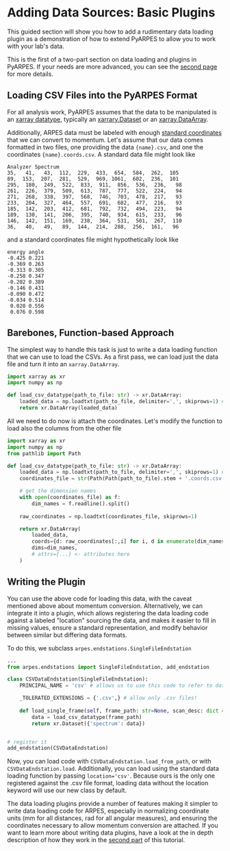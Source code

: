 # Adding Data Sources: Basic Plugins

This guided section will show you how to add a rudimentary data loading plugin as a demonstration of how
to extend PyARPES to allow you to work with your lab's data.

This is the first of a two-part section on data loading and plugins in PyARPES. If your needs are more advanced, 
you can see the [second page](/writing-plugins) for more details.

## Loading CSV Files into the PyARPES Format

For all analysis work, PyARPES assumes that the data to be manipulated is an 
[xarray datatype](http://xarray.pydata.org/en/stable/), typically an 
[xarrary.Dataset](http://xarray.pydata.org/en/stable/data-structures.html#dataset) or an 
[xarray.DataArray](http://xarray.pydata.org/en/stable/data-structures.html#dataarray).

Additionally, ARPES data must be labeled with enough [standard coordinates](/spectra) that we can
convert to momentum. Let's assume that our data comes formatted in two files, one providing the data `{name}.csv`, and
one the coordinates `{name}.coords.csv`. A standard data file might look like

```csv
Analyzer Spectrum
35,   41,   43,  112,  229,  433,  654,  584,  262,  105
89,  153,  207,  281,  529,  969, 1061,  602,  236,  101
295,  180,  249,  522,  833,  911,  856,  536,  236,   98
261,  226,  379,  509,  613,  787,  777,  522,  224,   94
271,  268,  338,  397,  568,  746,  703,  478,  217,   93
233,  204,  327,  464,  557,  691,  682,  477,  216,   93
185,  142,  203,  412,  681,  792,  732,  494,  223,   94
189,  130,  141,  206,  395,  740,  934,  615,  233,   96
146,  142,  151,  169,  238,  364,  531,  501,  267,  110
36,   40,   49,   89,  144,  214,  288,  256,  161,   96
```

and a standard coordinates file might hypothetically look like

```csv
energy angle
-0.425 0.221
-0.369 0.263
-0.313 0.305
-0.258 0.347
-0.202 0.389
-0.146 0.431
-0.090 0.472
-0.034 0.514
 0.020 0.556
 0.076 0.598
```

## Barebones, Function-based Approach

The simplest way to handle this task is just to write a data loading function that we can use to load the CSVs.
As a first pass, we can load just the data file and turn it into an ``xarray.DataArray``.

```python
import xarray as xr
import numpy as np

def load_csv_datatype(path_to_file: str) -> xr.DataArray:
    loaded_data = np.loadtxt(path_to_file, delimiter=',', skiprows=1) # skip the Data comment
    return xr.DataArray(loaded_data)
``` 

All we need to do now is attach the coordinates. Let's modify the function to load also the columns from the 
other file

```python
import xarray as xr
import numpy as np
from pathlib import Path

def load_csv_datatype(path_to_file: str) -> xr.DataArray:
    loaded_data = np.loadtxt(path_to_file, delimiter=',', skiprows=1) # skip the Data comment
    coordinates_file = str(Path(Path(path_to_file).stem + '.coords.csv').absolute())

    # get the dimension names
    with open(coordinates_file) as f:
        dim_names = f.readline().split()
    
    raw_coordinates = np.loadtxt(coordinates_file, skiprows=1)

    return xr.DataArray(
        loaded_data, 
        coords={d: raw_coordinates[:,i] for i, d in enumerate(dim_names)}, 
        dims=dim_names,
        # attrs={...} <- attributes here
    )
```

## Writing the Plugin

You can use the above code for loading this data, with the caveat mentioned above about momentum conversion.
Alternatively, we can integrate it into a plugin, which allows registering the data loading code against
a labeled "location" sourcing the data, and makes it easier to fill in missing values, ensure a standard representation,
and modify behavior between similar but differing data formats.

To do this, we subclass ``arpes.endstations.SingleFileEndstation``


```python
...
from arpes.endstations import SingleFileEndstation, add_endstation

class CSVDataEndstation(SingleFileEndstation):
    PRINCIPAL_NAME = 'csv' # allows us to use this code to refer to data labeled with location="csv"

    _TOLERATED_EXTENSIONS = {'.csv',} # allow only .csv files!
    
    def load_single_frame(self, frame_path: str=None, scan_desc: dict = None, **kwargs):
        data = load_csv_datatype(frame_path)
        return xr.Dataset({'spectrum': data})


# register it
add_endstation(CSVDataEndstation)
```

Now, you can load code with ``CSVDataEndstation.load_from_path``, or with ``CSVDataEndstation.load``. Additionally,
you can load using the standard data loading function by passing ``location='csv'``. Because ours is the only one
registered against the .csv file format, loading data without the location keyword will use our new class by default. 

The data loading plugins provide a number of features making it simpler to write data loading code for ARPES,
especially in normalizing coordinate units (mm for all distances, rad for all angular measures), and ensuring
the coordinates necessary to allow momentum conversion are attached. If you want to learn more about writing data
plugins, have a look at the in depth description of how they work in the [second part](/writing-plugins) of this
tutorial.  